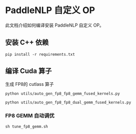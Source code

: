 # PaddleNLP 自定义 OP

此文档介绍如何编译安装 PaddleNLP 自定义 OP。

## 安装 C++ 依赖

```shell
pip install -r requirements.txt
```

## 编译 Cuda 算子

生成 FP8的 cutlass 算子
```shell
python utils/auto_gen_fp8_fp8_gemm_fused_kernels.py

python utils/auto_gen_fp8_fp8_dual_gemm_fused_kernels.py
```

### FP8 GEMM 自动调优
```shell
sh tune_fp8_gemm.sh
```
